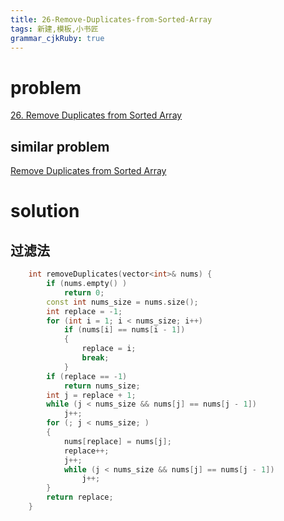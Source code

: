 ```yaml
---
title: 26-Remove-Duplicates-from-Sorted-Array 
tags: 新建,模板,小书匠
grammar_cjkRuby: true
---
```


# problem 

[26. Remove Duplicates from Sorted Array](https://leetcode.com/problems/remove-duplicates-from-sorted-array/)

## similar problem 

[Remove Duplicates from Sorted Array](http://www.lintcode.com/en/problem/remove-duplicates-from-sorted-array/)

# solution 

## 过滤法
```cpp
    int removeDuplicates(vector<int>& nums) {
        if (nums.empty() )
            return 0;
        const int nums_size = nums.size();
        int replace = -1;
        for (int i = 1; i < nums_size; i++)
            if (nums[i] == nums[i - 1])
            {
                replace = i;
                break;
            }
        if (replace == -1)
            return nums_size;
        int j = replace + 1;
        while (j < nums_size && nums[j] == nums[j - 1])
            j++;
        for (; j < nums_size; )
        {
            nums[replace] = nums[j];
            replace++;
            j++;
            while (j < nums_size && nums[j] == nums[j - 1])
                j++;
        }
        return replace;
    }
```